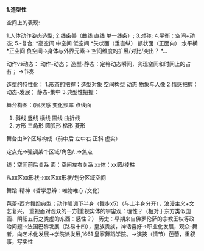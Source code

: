 **1.造型性**

空间上的表现:

1.人体动作姿态造型; 
2.线条美（曲线 直线 单一线条）; 
3.对称; 
4.平衡：空间+动态; 
5.-复合; 
*高空间 中空间 低空间
*矢状面（垂直纵） 额状面（正面向） 水平横 
*正空间 负空间->身体与外界元素-> 空间维度的扩展/对比/突出？
*...
    
 动作vs动态：
 动作-动态； 造型-静态：定格动态瞬间，实现空间和时间上的占有； ->节奏
 
  造型的特性化：
  1.形态的把握；造型对象  空间构型 动态 物象与人像
  2.情感把握：动态-发展； 静态-集中
  3.典型性把握：


舞台构图：(层次感 变化频率 点线面
1. 斜线 竖线 横线 圆线 曲折线
2. 方形 三角形 圆弧形 梯形 菱形

舞台由9个区域构成（前中后 左中右 正斜 虚实）

定点光->强调某个区域/角色/..->焦点

线：空间前后关系
面：空间左右关系
xx体：xx圆/棱柱

从xx区xx形状->xx区xx形状/划分区域空间

舞蹈-精神（哲学思辨：唯物唯心 /文化）


芭蕾-西方舞蹈典型；动作强调下半身（舞步x5）（与上半身分开），浪漫主义+文艺复兴。 重视面对观众的一方|重视实体的宇宙观：理性？（相对于东方类似国画、阴阳五行之类虚的东西：感性？）
历史：早期来自佛罗伦萨的宗教王权等政治问题->法国巴黎发展（路易十四），皇族贵族，神话喜好->职业化发展，观众-舞者，向艺术化发展->学院派发展,1661 皇家舞蹈学院。->演技（情节）芭蕾，重叙事，写实性
